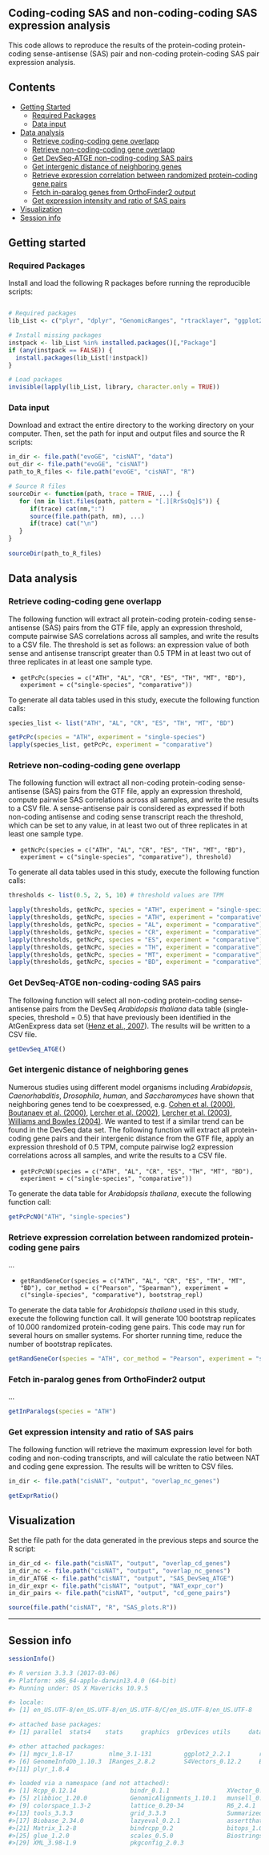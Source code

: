 ## Coding-coding SAS and non-coding-coding SAS expression analysis

This code allows to reproduce the results of the protein-coding protein-coding sense-antisense (SAS) pair and non-coding protein-coding SAS pair expression analysis. 


## Contents

* [Getting Started](#getting-started)
  * [Required Packages](#required-packages)
  * [Data input](#data-input)
* [Data analysis](#data-analysis)
  * [Retrieve coding-coding gene overlapp](#retrieve-coding-coding-gene-overlapp)
  * [Retrieve non-coding-coding gene overlapp](#retrieve-non-coding-coding-gene-overlapp)
  * [Get DevSeq-ATGE non-coding-coding SAS pairs](#get-devseq-atge-non-coding-coding-sas-pairs)
  * [Get intergenic distance of neighboring genes](#get-intergenic-distance-of-neighboring-genes)
  * [Retrieve expression correlation between randomized protein-coding gene pairs](#retrieve-expression-correlation-between-randomized-protein-coding-gene-pairs)
  * [Fetch in-paralog genes from OrthoFinder2 output](#fetch-in-paralog-genes-from-orthoFinder2-output)
  * [Get expression intensity and ratio of SAS pairs](#get-expression-intensity-and-ratio-of-sas-pairs)
* [Visualization](#visualization)
* [Session info](#session-info)


## Getting started


### Required Packages
Install and load the following R packages before running the reproducible scripts:

```R

# Required packages
lib_List <- c("plyr", "dplyr", "GenomicRanges", "rtracklayer", "ggplot2", "scales", "mgcv", "data.table")

# Install missing packages
instpack <- lib_List %in% installed.packages()[,"Package"]
if (any(instpack == FALSE)) {
  install.packages(lib_List[!instpack])
}

# Load packages
invisible(lapply(lib_List, library, character.only = TRUE))

```
  
### Data input
Download and extract the entire directory to the working directory on your computer. Then, set the path for input and output files and source the R scripts: 

```R
in_dir <- file.path("evoGE", "cisNAT", "data")
out_dir <- file.path("evoGE", "cisNAT")
path_to_R_files <- file.path("evoGE", "cisNAT", "R")

# Source R files
sourceDir <- function(path, trace = TRUE, ...) {
   for (nm in list.files(path, pattern = "[.][RrSsQq]$")) {
      if(trace) cat(nm,":")
      source(file.path(path, nm), ...)
      if(trace) cat("\n")
   }
}
 
sourceDir(path_to_R_files)

```

## Data analysis

### Retrieve coding-coding gene overlapp

The following function will extract all protein-coding protein-coding sense-antisense (SAS) pairs from the GTF file, apply an expression threshold, compute pairwise SAS correlations across all samples, and write the results to a CSV file. The threshold is set as follows: an expression value of both sense and antisense transcript greater than 0.5 TPM in at least two out of three replicates in at least one sample type. 

* `getPcPc(species = c("ATH", "AL", "CR", "ES", "TH", "MT", "BD"), experiment = c("single-species", "comparative"))`

To generate all data tables used in this study, execute the following function calls: 

```R
species_list <- list("ATH", "AL", "CR", "ES", "TH", "MT", "BD")

getPcPc(species = "ATH", experiment = "single-species")
lapply(species_list, getPcPc, experiment = "comparative")

```

### Retrieve non-coding-coding gene overlapp

The following function will extract all non-coding protein-coding sense-antisense (SAS) pairs from the GTF file, apply an expression threshold, compute pairwise SAS correlations across all samples, and write the results to a CSV file. A sense-antisense pair is considered as expressed if both non-coding antisense and coding sense transcript reach the threshold, which can be set to any value, in at least two out of three replicates in at least one sample type. 

* `getNcPc(species = c("ATH", "AL", "CR", "ES", "TH", "MT", "BD"), experiment = c("single-species", "comparative"), threshold)`

To generate all data tables used in this study, execute the following function calls: 

```R
thresholds <- list(0.5, 2, 5, 10) # threshold values are TPM

lapply(thresholds, getNcPc, species = "ATH", experiment = "single-species")
lapply(thresholds, getNcPc, species = "ATH", experiment = "comparative")
lapply(thresholds, getNcPc, species = "AL", experiment = "comparative")
lapply(thresholds, getNcPc, species = "CR", experiment = "comparative")
lapply(thresholds, getNcPc, species = "ES", experiment = "comparative")
lapply(thresholds, getNcPc, species = "TH", experiment = "comparative")
lapply(thresholds, getNcPc, species = "MT", experiment = "comparative")
lapply(thresholds, getNcPc, species = "BD", experiment = "comparative")

```

### Get DevSeq-ATGE non-coding-coding SAS pairs

The following function will select all non-coding protein-coding sense-antisense pairs from the DevSeq _Arabidopsis thaliana_ data table (single-species, threshold = 0.5) that have previously been identified in the AtGenExpress data set ([Henz et al., 2007](https://www.ncbi.nlm.nih.gov/pubmed/17496106)). The results will be written to a CSV file. 

```R
getDevSeq_ATGE()

```

### Get intergenic distance of neighboring genes

Numerous studies using different model organisms including _Arabidopsis_, _Caenorhabditis_, _Drosophila_, _human_, and _Saccharomyces_ have shown that neighboring genes tend to be coexpressed, e.g. [Cohen  et al. (2000)](https://www.ncbi.nlm.nih.gov/pubmed/11017073), [Boutanaev et al. (2000)](https://www.ncbi.nlm.nih.gov/pubmed/12478293), [Lercher et al. (2002)](https://www.ncbi.nlm.nih.gov/pubmed/11992122), [Lercher et al. (2003)](https://www.ncbi.nlm.nih.gov/pubmed/12566401), [Williams and Bowles (2004)](https://www.ncbi.nlm.nih.gov/pubmed/15173112). We wanted to test if a similar trend can be found in the DevSeq data set. The following function will extract all protein-coding gene pairs and their intergenic distance from the GTF file, apply an expression threshold of 0.5 TPM, compute pairwise log2 expression correlations across all samples, and write the results to a CSV file.

* `getPcPcNO(species = c("ATH", "AL", "CR", "ES", "TH", "MT", "BD"), experiment = c("single-species", "comparative"))`

To generate the data table for _Arabidopsis thaliana_, execute the following function call: 

```R
getPcPcNO("ATH", "single-species")

```

### Retrieve expression correlation between randomized protein-coding gene pairs

...

* `getRandGeneCor(species = c("ATH", "AL", "CR", "ES", "TH", "MT", "BD"), cor_method = c("Pearson", "Spearman"),
                  experiment = c("single-species", "comparative"), bootstrap_repl)`

To generate the data table for _Arabidopsis thaliana_ used in this study, execute the following function call. It will generate 100 bootstrap replicates of 10.000 randomized protein-coding gene pairs. This code may run for several hours on smaller systems. For shorter running time, reduce the number of bootstrap replicates.  

```R
getRandGeneCor(species = "ATH", cor_method = "Pearson", experiment = "single-species", bootstrap_repl = 100)

```

### Fetch in-paralog genes from OrthoFinder2 output

...

```R
getInParalogs(species = "ATH")

```

### Get expression intensity and ratio of SAS pairs

The following function will retrieve the maximum expression level for both coding and non-coding transcripts, and will calculate the ratio between NAT and coding gene expression. The results will be written to CSV files. 

```R
in_dir <- file.path("cisNAT", "output", "overlap_nc_genes")

getExprRatio()

```

## Visualization

Set the file path for the data generated in the previous steps and source the R script:

```R
in_dir_cd <- file.path("cisNAT", "output", "overlap_cd_genes")
in_dir_nc <- file.path("cisNAT", "output", "overlap_nc_genes")
in_dir_ATGE <- file.path("cisNAT", "output", "SAS_DevSeq_ATGE")
in_dir_expr <- file.path("cisNAT", "output", "NAT_expr_cor")
in_dir_pairs <- file.path("cisNAT", "output", "cd_gene_pairs")

source(file.path("cisNAT", "R", "SAS_plots.R"))

```

---
## Session info

```R
sessionInfo()
```

```R
#> R version 3.3.3 (2017-03-06)
#> Platform: x86_64-apple-darwin13.4.0 (64-bit)
#> Running under: OS X Mavericks 10.9.5

#> locale:
#> [1] en_US.UTF-8/en_US.UTF-8/en_US.UTF-8/C/en_US.UTF-8/en_US.UTF-8

#> attached base packages:
#> [1] parallel  stats4    stats     graphics  grDevices utils     datasets  methods   base    

#> other attached packages:
#> [1] mgcv_1.8-17          nlme_3.1-131         ggplot2_2.2.1        rtracklayer_1.34.2   GenomicRanges_1.26.4
#> [6] GenomeInfoDb_1.10.3  IRanges_2.8.2        S4Vectors_0.12.2     BiocGenerics_0.20.0  dplyr_0.7.4 
#>[11] plyr_1.8.4

#> loaded via a namespace (and not attached):
#> [1] Rcpp_0.12.14               bindr_0.1.1                XVector_0.14.1             magrittr_1.5              
#> [5] zlibbioc_1.20.0            GenomicAlignments_1.10.1   munsell_0.5.0              BiocParallel_1.8.2        
#> [9] colorspace_1.3-2           lattice_0.20-34            R6_2.4.1                   rlang_0.1.6               
#>[13] tools_3.3.3                grid_3.3.3                 SummarizedExperiment_1.4.0 gtable_0.3.0              
#>[17] Biobase_2.34.0             lazyeval_0.2.1             assertthat_0.2.1           tibble_1.3.4              
#>[21] Matrix_1.2-8               bindrcpp_0.2               bitops_1.0-6               RCurl_1.95-4.10           
#>[25] glue_1.2.0                 scales_0.5.0               Biostrings_2.42.1          Rsamtools_1.26.2          
#>[29] XML_3.98-1.9               pkgconfig_2.0.3  

```
